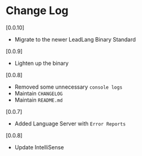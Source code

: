 # Change Log

[0.0.10]

- Migrate to the newer LeadLang Binary Standard

[0.0.9]

- Lighten up the binary

[0.0.8]

- Removed some unnecessary `console logs`
- Maintain `CHANGELOG`
- Maintain `README.md`

[0.0.7]

- Added Language Server with `Error Reports`

[0.0.8]

- Update IntelliSense
